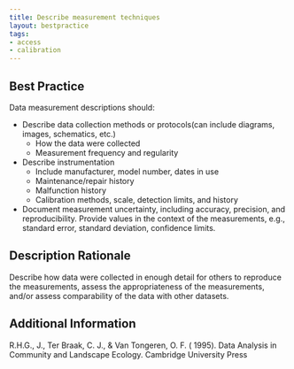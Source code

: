 ```yaml
---
title: Describe measurement techniques
layout: bestpractice
tags:
- access
- calibration
---
```



## Best Practice
Data measurement descriptions should:

- Describe data collection methods or protocols(can include diagrams, images, schematics, etc.)
  - How the data were collected
  - Measurement frequency and regularity
- Describe instrumentation
  - Include manufacturer, model number, dates in use
  - Maintenance/repair history
  - Malfunction history
  - Calibration methods, scale, detection limits, and history
- Document measurement uncertainty, including accuracy, precision, and reproducibility. Provide values in the context of the measurements, e.g., standard error, standard deviation, confidence limits.

## Description Rationale
Describe how data were collected in enough detail for others to reproduce the measurements, assess the appropriateness of the measurements, and/or assess comparability of the data with other datasets.

## Additional Information
R.H.G., J., Ter Braak, C. J., & Van Tongeren, O. F. ( 1995). Data Analysis in Community and Landscape Ecology. Cambridge University Press
